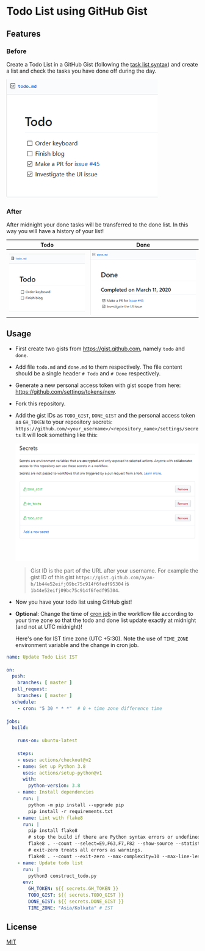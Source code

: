 # Todo List using GitHub Gist

## Features

### Before

Create a Todo List in a GitHub Gist (following the
[task list syntax](https://help.github.com/en/github/managing-your-work-on-github/about-task-lists#creating-task-lists))
and create a list and check the tasks you have done off during the day.

![before todo](images/before-todo.png)

### After

After midnight your done tasks will be transferred to the done list. In this
way you will have a history of your list!

|               Todo                   |          Done            |
|--------------------------------------|--------------------------|
| ![after todo](images/after-todo.png) | ![done](images/done.png) |

## Usage

- First create two gists from <https://gist.github.com>, namely `todo` and `done`.
- Add file `todo.md` and `done.md` to them respectively. The file content should
  be a single header `# Todo` and `# Done` respectively.

- Generate a new personal access token with gist scope from
  here: <https://github.com/settings/tokens/new>.

- Fork this repository.

- Add the gist IDs as `TODO_GIST`, `DONE_GIST` and the personal access token as
 `GH_TOKEN` to your repository secrets: `https://github.com/<your_username>/<repository_name>/settings/secrets`
  It will look something like this:

  ![secrets.jpg](./images/secrets.png)

  > Gist ID is the part of the URL after your username. For example the gist ID
  of this gist `https://gist.github.com/ayan-b/1b44e52eifj09bc75c914f6fedf95304`
  is `1b44e52eifj09bc75c914f6fedf95304`.

- Now you have your todo list using GitHub gist!
- **Optional**: Change the time of [cron job](.github/workflows/update-list.yml)
  in the workflow file according to your time zone so that the todo and done
  list update exactly at midnight (and not at UTC midnight)!

  Here's one for IST time zone (UTC +5:30). Note the use of `TIME_ZONE` environment
  variable and the change in cron job.

```yaml
name: Update Todo List IST

on:
  push:
    branches: [ master ]
  pull_request:
    branches: [ master ]
  schedule:
    - cron: "5 30 * * *"  # 0 + time zone difference time

jobs:
  build:

    runs-on: ubuntu-latest

    steps:
    - uses: actions/checkout@v2
    - name: Set up Python 3.8
      uses: actions/setup-python@v1
      with:
        python-version: 3.8
    - name: Install dependencies
      run: |
        python -m pip install --upgrade pip
        pip install -r requirements.txt
    - name: Lint with flake8
      run: |
        pip install flake8
        # stop the build if there are Python syntax errors or undefined names
        flake8 . --count --select=E9,F63,F7,F82 --show-source --statistics
        # exit-zero treats all errors as warnings.
        flake8 . --count --exit-zero --max-complexity=10 --max-line-length=79 --statistics
    - name: Update todo list
      run: |
        python3 construct_todo.py
      env:
        GH_TOKEN: ${{ secrets.GH_TOKEN }}
        TODO_GIST: ${{ secrets.TODO_GIST }}
        DONE_GIST: ${{ secrets.DONE_GIST }}
        TIME_ZONE: "Asia/Kolkata" # IST
```

## License

[MIT](LICENSE)
